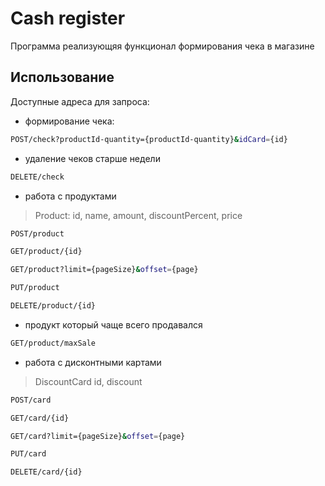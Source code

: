 # Cash register

Программа реализующяя функционал формирования чека в магазине
## Использование
Доступные адреса для запроса:
 - формирование чека:
```sh
POST/check?productId-quantity={productId-quantity}&idCard={id}
```
 - удаление чеков старше недели
```sh
DELETE/check
```
  - работа с продуктами
 > Product:
     id,
     name,
      amount,
      discountPercent,
      price
```sh
POST/product
```
```sh
GET/product/{id}
```
```sh
GET/product?limit={pageSize}&offset={page}
```
```sh
PUT/product
```
```sh
DELETE/product/{id}
```
 - продукт который чаще всего продавался
```sh
GET/product/maxSale
```
  - работа с дисконтными картами
  >DiscountCard
      id,
      discount
 ```sh
POST/card
```
```sh
GET/card/{id}
```
```sh
GET/card?limit={pageSize}&offset={page}
```
```sh
PUT/card
```
```sh
DELETE/card/{id}
```  
